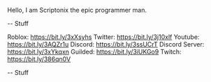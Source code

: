 Hello, I am Scriptonix the epic programmer man.

-- Stuff

Roblox: https://bit.ly/3xXsyhs
Twitter: https://bit.ly/3j10xlf
Youtube: https://bit.ly/3AQZr1u
Discord: https://bit.ly/3ssUCrT
Discord Server: https://bit.ly/3xYkqxn
Guilded: https://bit.ly/3iUKGo9
Twitch: https://bit.ly/386qn0V

-- Stuff
